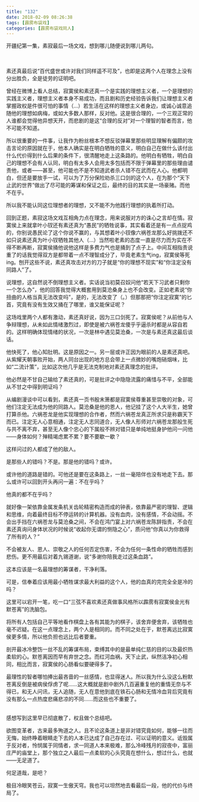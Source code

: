 ```yaml
---
title: "132"
date: 2018-02-09 08:26:38
tags: [霹雳布袋戏]
categories: [霹雳布袋戏同人]
---
```


<p dir="ltr"  >开疆纪第一集，素寂最后一场文戏，想到哪儿随便说到哪儿两句。<br /><br /><br /></p> 


<p dir="ltr"  >素还真最后说“百代盛世或许对我们同样遥不可及”，也即是这两个人在理念上没有分出胜负，全是徒劳的证明吧。</p> 
<p dir="ltr"  >曾经在微博上看人总结，寂寞侯和素还真一个是实践的理想主义者，一个是理想的实践主义者，理想主义者本身不易成功，而且剧和历史经验告诉我们让理想主义者掌握政权是件很可怕的事情（…）若生活在这样的理想主义者身边，或诚心诚意追随他的理想如病梅，或如大多数人那样，反对他。这是很合理的，一个三观正常的人谁都会觉得他异想天开，而悲剧的是这“合理的反对”对一个理智的智者而言，他不可能不知道。</p> 
<p dir="ltr"  >所以很重要的一件事，让我作为粉丝根本不想反驳弹幕里那些明显理解有偏颇的攻击言论的原因就在于，他本人确实是在明白牺牲的意义，明白自己在做什么该付出什么代价得到什么后果的条件下，很清醒地走上这条路的。他明白有牺牲，明白自己的理想不会有人认同，明白有太多人会用太多包括而不限于弹幕里的那些理由谴责他，或者——甚至，他可能也不是不知道武者杀人错不在武而在人心。他都明白，但还是要放手一试，可以为了万分保险劝杀三口剑的这个人，在为那个“天下止武的世界”做出了尽可能的筹谋和保证之后，最终的目的其实是一场豪赌。而他不在乎。</p> 
<p dir="ltr"  >所以我不能认同这位理想者的理想，又不能不为他践行理想的执着所打动。</p> 
<p dir="ltr"  >回到正题，素寂这场文戏互相角力点在理念，用来说服对方的诛心之言却在情。寂寞侯上来就拿叶小钗还有素还真为“愚民”的牺牲说事，其实看着还是有一点点捉鸡的，你别说愚民论了这个你说不赢的，与其想着叶小钗像六祸苍龙那么好挑拨还不如只说素还真为叶小钗牺牲其他人（…）当然啦老素的态度一直是尽力而为实在不得不断再断，寂寞侯捅他说他这样是多费力气也是捅到了点子上。中间互相指责说重了的话我觉得双方是都带着一点不理智成分了，毕竟老素生气ing，寂寞侯等死ing。刨开这些不说，素还真攻击对方的刀子就是“你的理想不现实”和“你注定没有同路人”了。</p> 
<p dir="ltr"  >说理想，这自然说不倒理想主义者。实话说当初莫召奴问他“若天下习武者只剩你一个怎么办”，他的回答我觉得大概套用到莫沧桑身上也不会改变。正如老素说“你扭曲的人格当真无法改变吗”，是的，无法改变了（。）但那那把“你注定寂寞”的匕首，究竟有没有生效又捅在了哪里，谁又能保证呢？</p> 
<p dir="ltr"  >这场戏里两个人都有激动，素还真好说，因为三口剑死了。寂寞侯呢？从前他与人争辩理想，从未如此情绪激烈过，即使是被六祸苍龙傻乎乎逼杀时都是从容自若的。这样明确体现情绪的状况，一次是林中遇见莫沧桑，一次是与素还真这最后谈话。</p> 
<p dir="ltr"  >他快死了，他心知肚明。这是原因之一。另一层或许正因为眼前的人是素还真吧。从紫耀天朝事败开始，两人同台出现的地方总会带上一点微妙的嘴炮硝烟味，比如“二流计策”，比如这次他几乎是无法克制地对素还真理念的批评。</p> 
<p dir="ltr"  >他必然是不甘自己输给了素还真的，可是批评之中隐隐流露的痛惜与不平，全部能从不甘之中得到明证吗？</p> 
<p dir="ltr"  >从编剧漫谈中可以看到，素还真一页书殷末箫都是寂寞侯尊重甚至崇敬的对象，可他们注定无法成为他的同路人。莫沧桑是他的恩人，他记挂了这个人大半生，她曾打算杀他。六祸苍龙是他实现理想的合作者，然而六祸苍龙真正所求只是称霸天下而已。注定无人心意相通，注定无人志同道合，无人像人形师对六祸苍龙那般生死与共不离不弃，甚至无人像个忠心的下属般不辨对错只是单纯地挺身护他问一问他——身体如何？殚精竭虑累不累？要不要歇一歇？</p> 
<p dir="ltr"  >这样问过的人都成了他的敌人。</p> 
<p dir="ltr"  >是那些人的错吗？不是。那是他的错吗？或许。</p> 
<p dir="ltr"  >或许他的道路是错的。可他还是要在这条路上，一丝一毫陪伴也没有地走下去。那么或许可以回到开头再问一遍：不在乎吗？</p> 
<p dir="ltr"  >他真的都不在乎吗？</p> 
<p dir="ltr"  >就好像一架依靠金属发条机关齿轮精密构造而成的钟表，依靠最严密的理智、逻辑和思维，向着最终目标不停运转的计算机器。没有血肉，没有感情，不会动摇。不会出手挡在六祸苍龙与莫沧桑之间，不会在鸿门宴上对六祸苍龙陈辞指责，不会在素还真询问身体状况的时候说“收起你无谓的恻隐之心”，质问他“你真以为你救得了所有的人？”</p> 
<p dir="ltr"  >不会被友人、恩人、崇敬之人的任何否定伤害，不会为任何一条性命的牺牲而感到悲伤。更不用最后对着九锡道谢，说“多谢你陪我走过这条血路”。</p> 
<p dir="ltr"  >这本应该是一名最理想的筹谋者，干净利落。</p> 
<p dir="ltr"  >可是，信奉着应该用最小牺牲谋求最大利益的这个人，他的血真的完完全全是冷的吗？</p> 
<p dir="ltr"  >这里可以宕开一笔，吃一口“三弦不喜欢素还真做事风格所以霹雳有寂寞侯金光有默苍离”的洗脑包。</p> 
<p dir="ltr"  >将所有人包括自己平等地看作棋盘上各有其能为的棋子，该舍弃便舍弃，该牺牲也毫不迟疑。在这一点理念上，两个人是相同的。而不同之处在于，默苍离远比寂寞侯更多情，所以他负担也远比后者要重。</p> 
<p dir="ltr"  >剖开最冰冷整饬一丝不乱的筹谋布局，束缚其中的是最单纯仁慈的目的以及最炽热柔软的心。默苍离因而早有弃世之念。而红河血祸，天下止武，纵然洁净初心相同，相比而言，寂寞侯的心肠看似要硬得多了。</p> 
<p dir="ltr"  >最理性的智者哪怕捧出最吝啬的一丝感情，也显得迷人。所以我为什么没这么粉默苍离反倒是被病侯俘虏了呢……这大概就是剧中剧外几百遍重复他的重情无奈与不得已，和无人问讯，无人追随，无人在意他到底在铁石心肠和无情冷血背后究竟有没有那么一点热度悲痛悲凉的不同……而这些也不重要了。<br /><br /></p> 
<p dir="ltr"  >感想写到这里早已彻底散了，权且做个总结吧。</p> 
<p dir="ltr"  >欲图变革者，古来最多殉道之人。且不论这条道上是非对错究竟如何，能够一往而无悔，始终睁着眼睛走下去的人本已达成了自己存在过、可以证明的意义。诋毁属于反对者，怜悯属于同情者，求一同道人本来极难，那么冷峰残月的寂夜中，富丽庄严的庙堂上，那个独立之人最后一点柔软的心头究竟在想什么，想过什么，也就——无足道了。</p> 
<p dir="ltr"  >何足道哉，是吧？</p> 
<p dir="ltr"  >极目冷眼笑苍云，寂寞一生傲天穹。我也可以坦然地去看最后一段，他的代价与终局了。</p>
